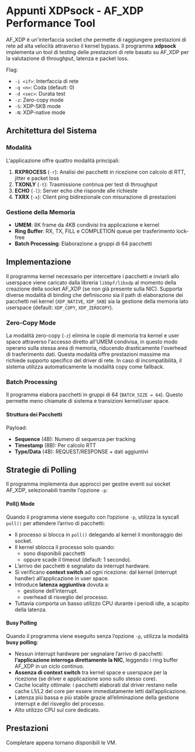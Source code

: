 # Appunti XDPsock - AF_XDP Performance Tool

AF_XDP è un'interfaccia socket che permette di raggiungere prestazioni di rete ad alta velocità attraverso il kernel bypass. Il programma **xdpsock** implementa un tool di testing delle prestazioni di rete basato su AF_XDP per la valutazione di throughput, latenza e packet loss.

Flag:
- `-i <if>`: Interfaccia di rete
- `-q <n>`: Coda (default: 0)  
- `-d <sec>`: Durata test
- `-z`: Zero-copy mode
- `-S`: XDP-SKB mode
- `-N`: XDP-native mode

## Architettura del Sistema

### Modalità

L'applicazione offre quattro modalità principali:

1. **RXPROCESS** (`-r`): Analisi dei pacchetti in ricezione con calcolo di RTT, jitter e packet loss
2. **TXONLY** (`-t`): Trasmissione continua per test di throughput
3. **ECHO** (`-l`): Server echo che risponde alle richieste
4. **TXRX** (`-x`): Client ping bidirezionale con misurazione di prestazioni

### Gestione della Memoria

- **UMEM**: 8K frame da 4KB condivisi tra applicazione e kernel
- **Ring Buffer**: RX, TX, FILL e COMPLETION queue per trasferimento lock-free
- **Batch Processing**: Elaborazione a gruppi di 64 pacchetti 


## Implementazione
Il programma kernel necessario per intercettare i pacchetti e inviarli allo userspace viene caricato dalla libreria `libbpf/libxdp` al momento della creazione della socket AF_XDP (se non già presente sulla NIC). Supporta diverse modalità di binding che definiscono sia il path di elaborazione dei pacchetti nel kernel (`XDP_NATIVE`, `XDP_SKB`) sia la gestione della memoria lato userspace (default: `XDP_COPY`, `XDP_ZEROCOPY`).  
 


### Zero-Copy Mode
La modalità zero-copy (`-z`) elimina le copie di memoria tra kernel e user space attraverso l'accesso diretto all'UMEM condivisa, in questo modo operano sulla stessa area di memoria, riducendo drasticamente l'overhead di trasferimento dati. 
Questa modalità offre prestazioni massime ma richiede supporto specifico del driver di rete. In caso di incompatibilità, il sistema utilizza automaticamente la modalità copy come fallback.

### Batch Processing
Il programma elabora pacchetti in gruppi di 64 (`BATCH_SIZE = 64`). Questo permette meno chiamate di sistema e transizioni kernel/user space. 
<!--    - TX: `xsk_ring_prod__reserve()` riserva 64 slot simultaneamente
   - RX: `xsk_ring_cons__peek()` legge fino a 64 pacchetti per ciclo -->

#### Struttura dei Pacchetti
<!-- Formato: Ethernet (14B) + IP (20B) + UDP (8B) + Payload (16B)
 -->
Payload:
- **Sequence** (4B): Numero di sequenza per tracking
- **Timestamp** (8B): Per calcolo RTT
- **Type/Data** (4B): REQUEST/RESPONSE + dati aggiuntivi
<!-- Potremmo analizzare diverse dimensione dei pacchetti per vedere quale ha migliori prestazioni -->

## Strategie di Polling
Il programma implementa due approcci per gestire eventi sui socket AF_XDP, selezionabili tramite l'opzione `-p`:

#### Poll() Mode
Quando il programma viene eseguito con l’opzione `-p`, utilizza la syscall `poll()` per attendere l’arrivo di pacchetti:
- Il processo si blocca in `poll()` delegando al kernel il monitoraggio dei socket.
- Il kernel sblocca il processo solo quando:
    - sono disponibili pacchetti 
    - oppure scade il timeout (default: 1 secondo).
- L’arrivo dei pacchetti è segnalato da interrupt hardware.
- Si verificano **context switch** ad ogni ricezione: dal kernel (interrupt handler) all’applicazione in user space.
- Introduce **latenza aggiuntiva** dovuta a:
    - gestione dell’interrupt.
    - overhead di risveglio del processo.
- Tuttavia comporta un basso utilizzo CPU durante i periodi idle, a scapito della latenza.

<!-- Continua revisione da qui -->
#### Busy Polling
Quando il programma viene eseguito senza l’opzione `-p`, utilizza la modalità **busy polling**:
- Nessun interrupt hardware per segnalare l’arrivo di pacchetti: **l’applicazione interroga direttamente la NIC**, leggendo i ring buffer AF_XDP in un ciclo continuo.
- **Assenza di context switch** tra kernel space e userspace per la ricezione (se driver e applicazione sono sullo stesso core).
- Cache locality ottimale: i pacchetti elaborati dal driver restano nelle cache L1/L2 del core per essere immediatamente letti dall’applicazione.
- Latenza più bassa e più stabile grazie all’eliminazione della gestione interrupt e del risveglio del processo.
- Alto utilizzo CPU sul core dedicato.
<!-- Magari aggiungi comparazione utilizzo cache -->

<!-- ## Metriche Raccolte
- **Throughput**: pps e Mbps in TX/RX
- **RTT**: Min/Avg/Max round trip time
- **Jitter**: Variabilità del RTT
- **Packet Loss**: Percentuale e conteggio
- **Out-of-order**: Pacchetti fuori sequenza -->


<!-- ## Invio Pacchetti (TX)

1. **Preparazione**: 
   - Generazione template pacchetto con `gen_eth_frame()` nell'UMEM
   - Aggiornamento sequence number e timestamp per ogni invio

2. **Trasmissione**:
   - `xsk_ring_prod__reserve()`: Riserva slot nel TX ring
   - Configurazione descrittori con indirizzo frame e lunghezza
   - `xsk_ring_prod__submit()`: Sottomette batch al kernel
   - `kick_tx()`: Trigger invio via `sendto()`

3. **Completion**:
   - `complete_tx_*()`: Controlla completion queue
   - Rilascio frame completati nella pool libera
   - Aggiornamento contatori TX

## Ricezione Pacchetti (RX)

1. **Rifornimento**:
   - `xsk_ring_prod__reserve()` su FILL queue
   - Inserimento indirizzi frame liberi per ricezione
   - `xsk_ring_prod__submit()`: Frame disponibili al kernel

2. **Ricezione**:
   - `xsk_ring_cons__peek()`: Controlla nuovi pacchetti in RX ring
   - Accesso diretto ai dati via `xsk_umem__get_data()`
   - Parsing payload per sequence/timestamp/type

3. **Processing**:
   - **ECHO**: `swap_addresses()` + `convert_to_response()`
   - **RXPROCESS**: Calcolo RTT, tracking loss/jitter
   - `xsk_ring_cons__release()`: Rilascio descrittori processati -->

<!-- ### Gestione Memoria          

- **Frame Pool**: Pool circolare di indirizzi UMEM liberi
- **Zero-Copy**: Accesso diretto senza copie intermedie
- **Batch Operations**: Elaborazione gruppi per ridurre overhead
- **Ring Synchronization**: Produttore-consumatore lock-free -->

## Prestazioni
Completare appena tornano disponibili le VM.
